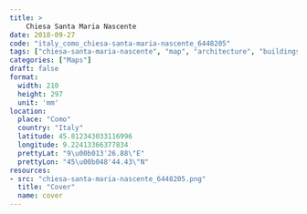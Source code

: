 ```yaml
---
title: > 
    Chiesa Santa Maria Nascente
date: 2018-09-27
code: "italy_como_chiesa-santa-maria-nascente_6448205"
tags: ["chiesa-santa-maria-nascente", "map", "architecture", "buildings", "Como", "Italy"]
categories: ["Maps"]
draft: false
format:
  width: 210
  height: 297
  unit: 'mm'
location:
  place: "Como"
  country: "Italy"
  latitude: 45.812343033116996
  longitude: 9.22413366377834
  prettyLat: "9\u00b013'26.88\"E"
  prettyLon: "45\u00b048'44.43\"N"
resources:
- src: "chiesa-santa-maria-nascente_6448205.png"
  title: "Cover"
  name: cover
---
```

